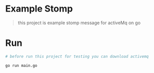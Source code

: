 # Example Stomp 
> this project is example stomp message for activeMq on go

# Run
```sh
# before run this project for testing you can download activemq

go run main.go

```